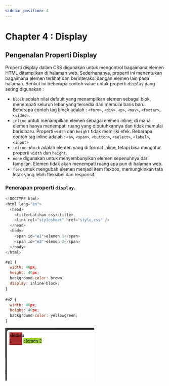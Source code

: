 ```yaml
---
sidebar_position: 4
---
```


# Chapter 4 : Display

## Pengenalan Properti Display

Properti display dalam CSS digunakan untuk mengontrol bagaimana elemen HTML ditampilkan di halaman web. Sederhananya, properti ini menentukan bagaimana elemen terlihat dan berinteraksi dengan elemen lain pada halaman. Berikut ini beberapa contoh value untuk properti `display` yang sering digunakan :

- `block` adalah nilai default yang menampilkan elemen sebagai blok, menempati seluruh lebar yang tersedia dan memulai baris baru. Beberapa contoh tag block adalah : `<form>`, `<div>`, `<p>`, `<nav>`, `<footer>`, `<video>`.
- `inline` untuk menampilkan elemen sebagai elemen inline, di mana elemen hanya menempati ruang yang dibutuhkannya dan tidak memulai baris baru. Properti `width` dan `height` tidak memiliki efek. Beberapa contoh tag inline adalah : `<a>`, `<span>`, `<button>`, `<select>`, `<label>`, `<input>`
- `inline-block` adalah elemen yang di format inline, tetapi bisa mengatur properti `width` dan `height`.
- `none` digunakan untuk menyembunyikan elemen sepenuhnya dari tampilan. Elemen tidak akan menempati ruang apa pun di halaman web.
- `flex` untuk mengubah elemen menjadi item flexbox, memungkinkan tata letak yang lebih fleksibel dan responsif.

### Penerapan properti `display`.

```js title="index.html"
<!DOCTYPE html>
<html lang="en">
  <head>
    <title>Latihan css</title>
    <link rel="stylesheet" href="style.css" />
  </head>
  <body>
    <span id="e1">elemen 1</span>
    <span id="e2">elemen 2</span>
  </body>
</html>

```

```js title="style.css"
#e1 {
  width: 40px;
  height: 40px;
  background-color: brown;
  display: inline-block;
}

#e2 {
  width: 40px;
  height: 40px;
  background-color: yellowgreen;
}

```

![Docusaurus Plushie](./img/gambar4.png)
